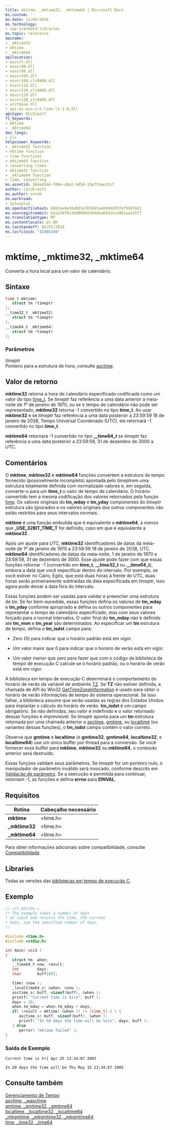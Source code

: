 ```yaml
---
title: mktime, _mktime32, _mktime64 | Microsoft Docs
ms.custom: ''
ms.date: 11/04/2016
ms.technology:
- cpp-standard-libraries
ms.topic: reference
apiname:
- _mktime32
- mktime
- _mktime64
apilocation:
- msvcrt.dll
- msvcr80.dll
- msvcr90.dll
- msvcr100.dll
- msvcr100_clr0400.dll
- msvcr110.dll
- msvcr110_clr0400.dll
- msvcr120.dll
- msvcr120_clr0400.dll
- ucrtbase.dll
- api-ms-win-crt-time-l1-1-0.dll
apitype: DLLExport
f1_keywords:
- mktime
- _mktime64
dev_langs:
- C++
helpviewer_keywords:
- _mktime32 function
- mktime function
- time functions
- mktime64 function
- converting times
- mktime32 function
- _mktime64 function
- time, converting
ms.assetid: 284ed5d4-7064-48a2-bd50-15effdae32cf
author: corob-msft
ms.author: corob
ms.workload:
- cplusplus
ms.openlocfilehash: 6d02ae8e38a0d3e3b56b5ae69ddd937ef99d76b2
ms.sourcegitcommit: be2a7679c2bd80968204dee03d13ca961eaa31ff
ms.translationtype: MT
ms.contentlocale: pt-BR
ms.lasthandoff: 05/03/2018
ms.locfileid: "32405348"
---
```

# <a name="mktime-mktime32-mktime64"></a>mktime, _mktime32, _mktime64

Converta a hora local para um valor de calendário.

## <a name="syntax"></a>Sintaxe

```C
time_t mktime(
   struct tm *timeptr
);
__time32_t _mktime32(
   struct tm *timeptr
);
__time64_t _mktime64(
   struct tm *timeptr
);
```

### <a name="parameters"></a>Parâmetros

*timeptr*<br/>
Ponteiro para a estrutura de hora, consulte [asctime](asctime-wasctime.md).

## <a name="return-value"></a>Valor de retorno

**mktime32** retorna a hora de calendário especificado codificada como um valor do tipo [time_t](../../c-runtime-library/standard-types.md). Se *timeptr* faz referência a uma data anterior a meia-noite de 1º de janeiro de 1970, ou se o tempo de calendário não pode ser representado, **mktime32** retorna -1 convertido no tipo **time_t**. Ao usar **mktime32** e se *timeptr* faz referência a uma data posterior a 23:59:59 18 de janeiro de 2038, Tempo Universal Coordenado (UTC), ele retornará -1 convertido no tipo **time_t**.

**mktime64** retornará -1 convertido no tipo **__time64_t** se *timeptr* faz referência a uma data posterior a 23:59:59, 31 de dezembro de 3000 a UTC.

## <a name="remarks"></a>Comentários

O **mktime**, **mktime32** e **mktime64** funções convertem a estrutura de tempo fornecido (possivelmente incompleto) apontada pelo *timeptr*em uma estrutura totalmente definida com normalizado valores e, em seguida, converte-o para um **time_t** o valor de tempo de calendário. O horário convertido tem a mesma codificação dos valores retornados pela função [time](time-time32-time64.md). Os valores originais do **tm_wday** e **tm_yday** componentes do *timeptr* estrutura são ignorados e os valores originais dos outros componentes não estão restritos para seus intervalos normais.

**mktime** é uma função embutida que é equivalente a **mktime64**, a menos que **_USE_32BIT_TIME_T** for definido, caso em que é equivalente a **mktime32** .

Após um ajuste para UTC, **mktime32** identificadores de datas da meia-noite de 1º de janeiro de 1970 a 23:59:59 18 de janeiro de 2038, UTC. **mktime64** identificadores de datas da meia-noite, 1 de janeiro de 1970 e 23:59:59, 31 de dezembro de 3000. Esse ajuste pode fazer com que essas funções retornar -1 (convertido em **time_t**, **__time32_t** ou **__time64_t**), embora a data que você especificar dentro do intervalo. Por exemplo, se você estiver no Cairo, Egito, que está duas horas à frente do UTC, duas horas serão primeiramente subtraídas da data especificada em *timeptr*, isso agora pode deixar a data fora do intervalo.

Essas funções podem ser usadas para validar e preencher uma estrutura de tm. Se for bem-sucedido, essas funções defina os valores de **tm_wday** e **tm_yday** conforme apropriado e defina os outros componentes para representar o tempo de calendário especificado, mas com seus valores forçado para o normal intervalos. O valor final do **tm_mday** não é definido até **tm_mon** e **tm_year** são determinados. Ao especificar um **tm** estrutura de tempo, defina o **tm_isdst** campo para:

- Zero (0) para indicar que o horário padrão está em vigor.

- Um valor maior que 0 para indicar que o horário de verão está em vigor.

- Um valor menor que zero para fazer que com o código da biblioteca de tempo de execução C calcule se o horário padrão, ou o horário de verão está em vigor.

A biblioteca em tempo de execução C determinará o comportamento do horário de verão da variável de ambiente [TZ](tzset.md). Se **TZ** não estiver definida, a chamada de API do Win32 [GetTimeZoneInformation](http://msdn.microsoft.com/library/windows/desktop/ms724421.aspx) é usado para obter o horário de verão informações de tempo do sistema operacional. Se isso falhar, a biblioteca assume que serão usadas as regras dos Estados Unidos para implantar o cálculo do horário de verão. **tm_isdst** é um campo obrigatório. Se não definidas, seu valor é indefinido e o valor retornado dessas funções é imprevisível. Se *timeptr* aponta para um **tm** estrutura retornada por uma chamada anterior a [asctime](asctime-wasctime.md), [gmtime](gmtime-gmtime32-gmtime64.md), ou [localtime](localtime-localtime32-localtime64.md) (ou variantes dessas funções), o **tm_isdst** campo contém o valor correto.

Observe que **gmtime** e **localtime** (e **gmtime32**, **gmtime64**, **localtime32**, e **localtime64**) use um único buffer por thread para a conversão. Se você fornecer esse buffer para **mktime**, **mktime32** ou **mktime64**, o conteúdo anterior será destruído.

Essas funções validam seus parâmetros. Se *timeptr* for um ponteiro nulo, o manipulador de parâmetro inválido será invocado, conforme descrito em [Validação de parâmetro](../../c-runtime-library/parameter-validation.md). Se a execução é permitida para continuar, retornam -1, as funções e defina **errno** para **EINVAL**.

## <a name="requirements"></a>Requisitos

|Rotina|Cabeçalho necessário|
|-------------|---------------------|
|**mktime**|\<time.h>|
|**_mktime32**|\<time.h>|
|**_mktime64**|\<time.h>|

Para obter informações adicionais sobre compatibilidade, consulte [Compatibilidade](../../c-runtime-library/compatibility.md).

## <a name="libraries"></a>Libraries

Todas as versões das [bibliotecas em tempo de execução C](../../c-runtime-library/crt-library-features.md).

## <a name="example"></a>Exemplo

```C
// crt_mktime.c
/* The example takes a number of days
* as input and returns the time, the current
* date, and the specified number of days.
*/

#include <time.h>
#include <stdio.h>

int main( void )
{
   struct tm  when;
   __time64_t now, result;
   int        days;
   char       buff[80];

   time( &now );
   _localtime64_s( &when, &now );
   asctime_s( buff, sizeof(buff), &when );
   printf( "Current time is %s\n", buff );
   days = 20;
   when.tm_mday = when.tm_mday + days;
   if( (result = mktime( &when )) != (time_t)-1 ) {
      asctime_s( buff, sizeof(buff), &when );
      printf( "In %d days the time will be %s\n", days, buff );
   } else
      perror( "mktime failed" );
}
```

### <a name="sample-output"></a>Saída de Exemplo

```Output
Current time is Fri Apr 25 13:34:07 2003

In 20 days the time will be Thu May 15 13:34:07 2003
```

## <a name="see-also"></a>Consulte também

[Gerenciamento de Tempo](../../c-runtime-library/time-management.md)<br/>
[asctime, _wasctime](asctime-wasctime.md)<br/>
[gmtime, _gmtime32, _gmtime64](gmtime-gmtime32-gmtime64.md)<br/>
[localtime, _localtime32, _localtime64](localtime-localtime32-localtime64.md)<br/>
[_mkgmtime, _mkgmtime32, _mkgmtime64](mkgmtime-mkgmtime32-mkgmtime64.md)<br/>
[time, _time32, _time64](time-time32-time64.md)<br/>
